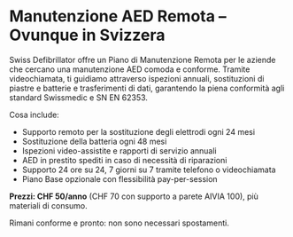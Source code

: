 # Manutenzione AED Remota – Ovunque in Svizzera

Swiss Defibrillator offre un Piano di Manutenzione Remota per le aziende che cercano una manutenzione AED comoda e conforme. Tramite videochiamata, ti guidiamo attraverso ispezioni annuali, sostituzioni di piastre e batterie e trasferimenti di dati, garantendo la piena conformità agli standard Swissmedic e SN EN 62353.

Cosa include:
- Supporto remoto per la sostituzione degli elettrodi ogni 24 mesi
- Sostituzione della batteria ogni 48 mesi
- Ispezioni video-assistite e rapporti di servizio annuali
- AED in prestito spediti in caso di necessità di riparazioni
- Supporto 24 ore su 24, 7 giorni su 7 tramite telefono o videochiamata
- Piano Base opzionale con flessibilità pay-per-session

**Prezzi: CHF 50/anno** (CHF 70 con supporto a parete AIVIA 100), più materiali di consumo.

Rimani conforme e pronto: non sono necessari spostamenti.
